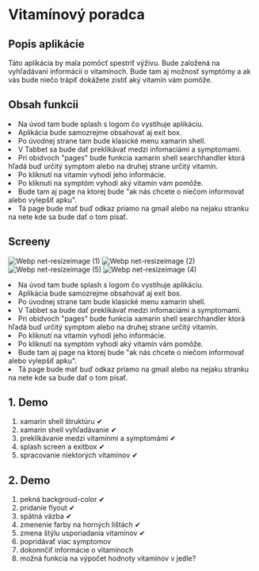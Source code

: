 # Vitamínový poradca

## Popis aplikácie 
Táto aplíkácia by mala pomôcť spestriť výživu. 
Bude založená na vyhľadávaní informácií o vitamínoch. 
Bude tam aj možnosť symptómy a ak vás bude niečo trápiť dokážete zistiť aký vitamín vám pomôže.

## Obsah funkcii
<li>Na úvod tam bude splash s logom čo vystihuje aplikáciu.</li> 
<li>Aplikácia bude samozrejme obsahovať aj exit box. </li> 
<li>Po úvodnej strane tam bude klasické menu xamarin shell.</li>  
<li>V Tabbet sa bude dať preklikávať medzi infomaciámi a symptomami.</li>  
<li>Pri obidvoch "pages" bude funkcia xamarin shell searchhandler ktorá hľadá buď určitý symptom alebo na druhej strane určitý vitamín.</li>  
<li>Po kliknutí na vitamín vyhodí jeho informácie.</li>  
<li>Po kliknutí na symptóm vyhodí aký vitamín vám pomôže.</li>  
<li>Bude tam aj page na ktorej bude "ak nás chcete o niečom informovať alebo vylepšiť apku".</li> 
<li>Tá page bude mať  buď odkaz priamo na gmail alebo na nejaku stranku na nete kde sa bude dať o tom písať.</li> 

## Screeny
![Webp net-resizeimage (1)](https://user-images.githubusercontent.com/71751917/115155774-a090c680-a081-11eb-91aa-9c237642c4bb.png)
![Webp net-resizeimage (2)](https://user-images.githubusercontent.com/71751917/115155827-e3529e80-a081-11eb-9774-184f7a9e577b.png)
![Webp net-resizeimage (5)](https://user-images.githubusercontent.com/71751917/115155862-02513080-a082-11eb-8b92-d8c6c8780d71.png)
![Webp net-resizeimage (4)](https://user-images.githubusercontent.com/71751917/115155835-e77ebc00-a081-11eb-9530-42412d77c4e6.png)





<li>Na úvod tam bude splash s logom čo vystihuje aplikáciu.</li> 
<li>Aplikácia bude samozrejme obsahovať aj exit box. </li> 
<li>Po úvodnej strane tam bude klasické menu xamarin shell.</li>  
<li>V Tabbet sa bude dať preklikávať medzi infomaciámi a symptomami.</li>  
<li>Pri obidvoch "pages" bude funkcia xamarin shell searchhandler ktorá hľadá buď určitý symptom alebo na druhej strane určitý vitamín.</li>  
<li>Po kliknutí na vitamín vyhodí jeho informácie.</li>  
<li>Po kliknutí na symptóm vyhodí aký vitamín vám pomôže.</li>  
<li>Bude tam aj page na ktorej bude "ak nás chcete o niečom informovať alebo vylepšiť apku".</li> 
<li>Tá page bude mať  buď odkaz priamo na gmail alebo na nejaku stranku na nete kde sa bude dať o tom písať.</li> 


## 1. Demo 

<ol type= "1">
<li> xamarin shell štruktúru ✔</li>
<li> xamarin shell vyhľadávanie ✔</li> 
<li> preklíkávanie medzi vitamínmi a symptomámi ✔</li>
<li> splash screen a exitbox ✔</li>
<li> spracovanie niektorých vitamínov ✔</li>
</ol>

## 2. Demo 

<ol type= "1">
<li> pekná backgroud-color ✔</li>
<li> pridanie flyout ✔</li> 
<li> spätná väzba ✔</li>
<li> zmenenie farby na horných lištách ✔</li>
<li> zmena štýlu usporiadania vitamínov ✔</li>
<li> popridávať viac symptomov </li>
<li> dokonnčiť informácie o vitamínoch </li> 
<li> možná funkcia na výpočet hodnoty vitamínov v jedle? </li>
</ol>
